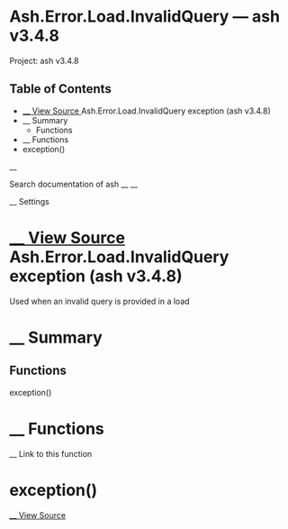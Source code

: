 # Ash.Error.Load.InvalidQuery — ash v3.4.8

Project: ash v3.4.8

## Table of Contents

- [ __ View Source ](external_link) Ash.Error.Load.InvalidQuery exception (ash v3.4.8)
- __ Summary
  - Functions
- __ Functions
- exception()

__

Search documentation of ash __ __

__ Settings

#  [ __ View Source ](external_link) Ash.Error.Load.InvalidQuery exception (ash v3.4.8)

Used when an invalid query is provided in a load

#  __ Summary

##  Functions

exception()

#  __ Functions

__ Link to this function

# exception()

[ __ View Source ](external_link)
